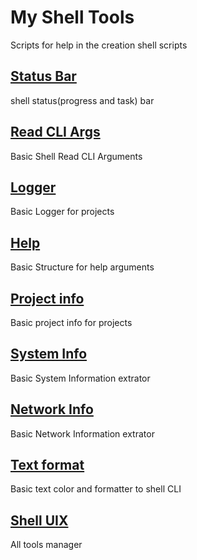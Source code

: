 # My Shell Tools

Scripts for help in the creation shell scripts

## [Status Bar](/status_bar/README.md)

shell status(progress and task) bar

## [Read CLI Args](/read_cli_args/README.md)

Basic Shell Read CLI Arguments

## [Logger](/logger/README.md)

Basic Logger for projects

## [Help](/help/README.md)

Basic Structure for help arguments

## [Project info](/project_info/README.md)

Basic project info for projects

## [System Info](/system_info/README.md)

Basic System Information extrator

## [Network Info](/network_info/README.md)

Basic Network Information extrator

## [Text format](/text_format/README.md)

Basic text color and formatter to shell CLI

## [Shell UIX](/shell_uix/README.md)

All tools manager